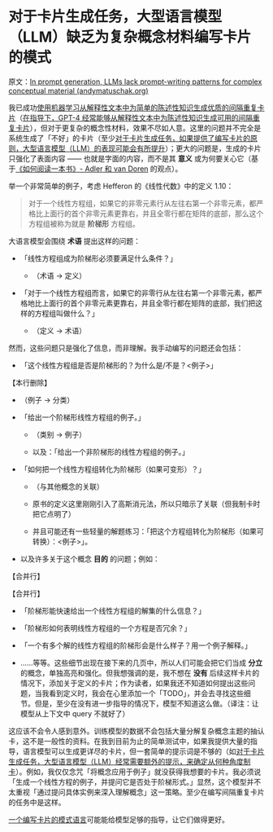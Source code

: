 # 对于卡片生成任务，大型语言模型（LLM）缺乏为复杂概念材料编写卡片的模式

原文：[In prompt generation, LLMs lack prompt-writing patterns for complex conceptual material (andymatuschak.org)](https://notes.andymatuschak.org/zmrbnm683nVZi9ut63vsr8BwYKEtATA6e4B3)

我已成功[使用机器学习从解释性文本中为简单的陈述性知识生成优质的间隔重复卡片](https://notes.andymatuschak.org/z2DY7qsP5iHsiA5hxUHheV8hu7Xe96vdGyYX)（[在指导下，GPT-4 经常能够从解释性文本中为陈述性知识生成可用的间隔重复卡片](https://notes.andymatuschak.org/z2VVmj24FLixtrijdAbkKty91JQruAaZGbHE6)），但对于更复杂的概念性材料，效果不尽如人意。这里的问题并不完全是系统生成了「不好」的卡片（至少[对于卡片生成任务，如果提供了编写卡片的原则，大型语言模型（LLM）的表现可能会有所提升](https://notes.andymatuschak.org/zrqgkr9n3eCMNsAPDsRozt3HLd8nRT5nVASc)）；更大的问题是，生成的卡片只强化了表面内容 —— 也就是字面的内容，而不是其 **意义** 或为何要关心它（基于[《如何阅读一本书》- Adler 和 van Doren](https://notes.andymatuschak.org/z3HEEGfxvsQTd4u62gDq4Qecb1yHDkXihFo89) 的观点）。

举一个非常简单的例子，考虑 Hefferon 的《线性代数》中的定义 $1.10$：

> 对于一个线性方程组，如果它的非零元素行从左往右第一个非零元素，都严格比上面行的首个非零元素更靠右，并且全零行都在矩阵的底部，那么这个方程组被称为就是 **阶梯形** 方程组。

大语言模型会围绕 **术语** 提出这样的问题：

- 「线性方程组成为阶梯形必须要满足什么条件？」

  - （术语 -> 定义）

- 「对于一个线性方程组而言，如果它的非零行从左往右第一个非零元素，都严格地比上面行的首个非零元素更靠右，并且全零行都在矩阵的底部，我们把这样的方程组叫做什么？」

  - （定义 -> 术语）

然而，这些问题只是强化了信息，而非理解。我手动编写的问题还会包括：

- 「这个线性方程组是否是阶梯形的？为什么是/不是？\<例子\>」  

【本行删除】

  - （例子 -> 分类）

- 「给出一个阶梯形线性方程组的例子。」

  - （类别 -> 例子）

  - 以及：「给出一个非阶梯形的线性方程组的例子。」

- 「如何把一个线性方程组转化为阶梯形（如果可变形）？」

  - （与其他概念的关联）

  - 原书的定义这里刚刚引入了高斯消元法，所以只暗示了关联（但我制卡时把它点明了）

  - 并且可能还有一些轻量的解题练习：「把这个方程组转化为阶梯形（如果可转换）：\<例子\>」。

- 以及许多关于这个概念 **目的** 的问题；例如：

【合并行】

【合并行】

  - 「阶梯形能快速给出一个线性方程组的解集的什么信息？」

  - 「阶梯形如何表明线性方程组的一个方程是否冗余？」

  - 「一个有多个解的线性方程组的阶梯形会是什么样子？用一个例子解释。」

  - ……等等。这些细节出现在接下来的几页中，所以人们可能会把它们当成 **分立** 的概念，单独高亮和强化。但我想强调的是，我不想在 **没有** 后续这样卡片的情况下，添加关于定义的卡片；作为读者，如果我还不知道如何提出这些问题，当我看到定义时，我会在心里添加一个「TODO」，并会去寻找这些细节。但是，至少在没有进一步指导的情况下，模型不知道这么做。（译注：让模型从上下文中 query 不就好了）

这应该不会令人感到意外。训练模型的数据不会包括大量分解复杂概念主题的抽认卡，这不是一般性的资料。在我到目前为止的简单测试中，如果我提供大量的指导，语言模型可以生成更详尽的卡片，但一套简单的提示词是不够的（如[对于卡片生成任务，大型语言模型（LLM）经常需要额外的提示，来确定从何种角度制卡](https://notes.andymatuschak.org/zomoPzCNzSi5GqtfTeVWgm7RjmiArjS8vvM5)）。例如，我仅仅念咒「将概念应用于例子」就没获得我想要的卡片。我必须说「生成一个线性方程的例子，并提问它是否处于阶梯形式。」显然，这个模型并不太重视「通过提问具体实例来深入理解概念」这一策略。至少在编写间隔重复卡片的任务中是这样。

[一个编写卡片的模式语言](https://notes.andymatuschak.org/z51A7hr2YYsZruMBgmK4hH86smWNcV66Z7tQc)可能能给模型足够的指导，让它们做得更好。